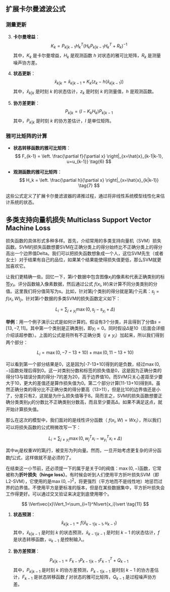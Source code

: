 ## 扩展卡尔曼滤波公式




### 测量更新

3. **卡尔曼增益**：
   $$
   K_k = P_{k|k-1} H_k^T (H_k P_{k|k-1} H_k^T + R_k)^{-1} \tag{3}
   $$
   其中，$K_k$ 是卡尔曼增益，$H_k$ 是观测函数 $h$ 对状态的雅可比矩阵，$R_k$ 是测量噪声协方差。

4. **状态更新**：
   $$
   \hat{x}_{k|k} = \hat{x}_{k|k-1} + K_k (z_k - h(\hat{x}_{k|k-1})) \tag{4}
   $$
   其中，$\hat{x}_{k|k}$ 是时刻 $k$ 的状态估计，$z_k$ 是时刻 $k$ 的测量值，$h$ 是观测函数。

5. **协方差更新**：
   $$
   P_{k|k} = (I - K_k H_k) P_{k|k-1} \tag{5}
   $$
   其中，$P_{k|k}$ 是时刻 $k$ 的协方差估计，$I$ 是单位矩阵。

### 雅可比矩阵的计算

- **状态转移函数的雅可比矩阵**：
  $$
  F_{k-1} = \left. \frac{\partial f}{\partial x} \right|_{x=\hat{x}_{k-1|k-1}, u=u_{k-1}} \tag{6}
  $$

- **观测函数的雅可比矩阵**：
  $$
  H_k = \left. \frac{\partial h}{\partial x} \right|_{x=\hat{x}_{k|k-1}} \tag{7}
  $$

这些公式定义了扩展卡尔曼滤波器的递推过程，通过将非线性系统模型线性化来估计系统的状态。

## 多类支持向量机损失 Multiclass Support Vector Machine Loss

损失函数的具体形式多种多样。首先，介绍常用的多类支持向量机（SVM）损失函数。SVM的损失函数想要SVM在正确分类上的得分始终比不正确分类上的得分高出一个边界值Delta。我们可以把损失函数想象成一个人，这位SVM先生（或者女士）对于结果有自己的品位，如果某个结果能使得损失值更低，那么SVM就更加喜欢它。

让我们更精确一些。回忆一下，第i个数据中包含图像$x_i$的像素和代表正确类别的标签$y_i$。评分函数输入像素数据，然后通过公式 $f(x_i,W)$来计算不同分类类别的分值。这里我们将分值简写为s。比如，针对第j个类别的得分就是第j个元素：$s_{j}=f(x_{i},W)_{j}$。针对第i个数据的多类SVM的损失函数定义如下：

$$
L_i=\sum_{j\not=y_i}\max(0,s_j-s_{y_i}+\Delta) \tag{8}
$$

**举例**：用一个例子演示公式是如何计算的。假设有3个分类，并且得到了分值$s = [13,-7,11]$。其中第一个类别是正确类别，即$y_i=0$。同时假设$\Delta$是10（后面会详细介绍该超参数）。上面的公式是将所有不正确分类（$j\not=y_i$）加起来，所以我们得到两个部分：  

$$
L_i=\max(0,-7-13+10)+\max(0,11-13+10) \tag{9}
$$

可以看到第一个部分结果是0，这是因为[-7-13+10]得到的是负数，经过$\max(0,-)$函数处理后得到0。这一对类别分数和标签的损失值是0，这是因为正确分类的得分13与错误分类的得分-7的差为20，高于边界值10。而SVM只关心差距至少要大于10，更大的差值还是算作损失值为0。第二个部分计算[11-13+10]得到8。虽然正确分类的得分比不正确分类的得分要高（13>11），但是比10的边界值还是小了，分差只有2，这就是为什么损失值等于8。简而言之，SVM的损失函数想要正确分类类别$y_i$的分数比不正确类别分数高，而且至少要高$\Delta$。如果不满足这点，就开始计算损失值。

那么在这次的模型中，我们面对的是线性评分函数（ $f(x_i,W)=Wx_i$），所以我们可以将损失函数的公式稍微改写一下：

$$
L_i=\sum_{j\not=y_i}\max(0,w^T_jx_i-w^T_{y_i}x_i+\Delta) \tag{10}
$$

其中$w_j$是权重$W$的第j行，被变形为列向量。然而，一旦开始考虑更复杂的评分函数$f$公式，这样做就不是必须的了。

在结束这一小节前，还必须提一下的属于是关于0的阀值：$\max(0,-)$函数，它常被称为**折叶损失（hinge loss）**。有时候会听到人们使用平方折叶损失SVM（即L2-SVM），它使用的是$\max(0,-)^2$，将更强烈（平方地而不是线性地）地惩罚过界的边界值。不使用平方是更标准的版本，但是在某些数据集中，平方折叶损失会工作得更好。可以通过交叉验证来决定到底使用哪个。

$$
\Vert\vec{x}\Vert_1=\sum_{i=1}^N\vert{x_i}\vert \tag{11}
$$

1. **状态预测**：
   $$
   \hat{x}_{k|k-1} = f(\hat{x}_{k-1|k-1}, u_{k-1}) \tag{1}
   $$
   其中，$\hat{x}_{k|k-1}$ 是时刻 $k$ 的状态预测，$\hat{x}_{k-1|k-1}$ 是时刻 $k-1$ 的状态估计，$f$ 是状态转移函数，$u_{k-1}$ 是控制输入。

2. **协方差预测**：
   $$
   P_{k|k-1} = F_{k-1} P_{k-1|k-1} F_{k-1}^T + Q_{k-1} \tag{2}
   $$
   其中，$P_{k|k-1}$ 是时刻 $k$ 的协方差预测，$P_{k-1|k-1}$ 是时刻 $k-1$ 的协方差估计，$F_{k-1}$ 是状态转移函数 $f$ 对状态的雅可比矩阵，$Q_{k-1}$ 是过程噪声协方差。
